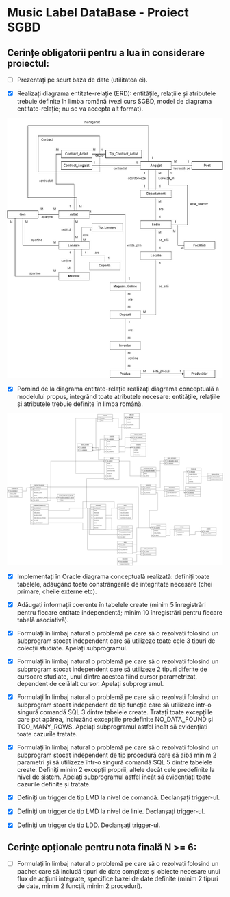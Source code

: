 # Music Label DataBase - Proiect SGBD

## Cerințe obligatorii pentru a lua în considerare proiectul:
- [ ] Prezentați pe scurt baza de date (utilitatea ei).

- [x] Realizați diagrama entitate-relație (ERD): entitățile, relațiile și atributele trebuie definite în limba română (vezi curs SGBD, model de diagrama entitate-relație; nu se va accepta alt format).

![Diagrama Entitate Relatie](Diagrams/Diagrama%20ER.jpg)

- [x] Pornind de la diagrama entitate-relație realizați diagrama conceptuală a modelului propus, integrând toate atributele necesare: entitățile, relațiile și atributele trebuie definite în limba română.

![Diagrama Conceptuala](Diagrams/Diagrama%20Conceptuala.jpg)

- [x] Implementați în Oracle diagrama conceptuală realizată: definiți toate tabelele, adăugând toate constrângerile de integritate necesare (chei primare, cheile externe etc).

- [x] Adăugați informații coerente în tabelele create (minim 5 înregistrări pentru fiecare entitate independentă; minim 10 înregistrări pentru fiecare tabelă asociativă).

- [x] Formulați în limbaj natural o problemă pe care să o rezolvați folosind un subprogram stocat independent care să utilizeze toate cele 3 tipuri de colecții studiate. Apelați subprogramul.

- [x] Formulați în limbaj natural o problemă pe care să o rezolvați folosind un subprogram stocat independent care să utilizeze 2 tipuri diferite de cursoare studiate, unul dintre acestea fiind cursor parametrizat, dependent de celălalt cursor. Apelați subprogramul.

- [x] Formulați în limbaj natural o problemă pe care să o rezolvați folosind un subprogram stocat independent de tip funcție care să utilizeze într-o singură comandă SQL 3 dintre tabelele create. Tratați toate excepțiile care pot apărea, incluzând excepțiile predefinite NO_DATA_FOUND și TOO_MANY_ROWS. Apelați subprogramul astfel încât să evidențiați toate cazurile tratate.

- [x] Formulați în limbaj natural o problemă pe care să o rezolvați folosind un subprogram stocat independent de tip procedură care să aibă minim 2 parametri și să utilizeze într-o singură comandă SQL 5 dintre tabelele create. Definiți minim 2 excepții proprii, altele decât cele predefinite la nivel de sistem. Apelați subprogramul astfel încât să evidențiați toate cazurile definite
și tratate.

- [x] Definiți un trigger de tip LMD la nivel de comandă. Declanșați trigger-ul.

- [x] Definiți un trigger de tip LMD la nivel de linie. Declanșați trigger-ul.

- [x] Definiți un trigger de tip LDD. Declanșați trigger-ul.

## Cerințe opționale pentru nota finală N >= 6:
- [ ] Formulați în limbaj natural o problemă pe care să o rezolvați folosind un pachet care să includă tipuri de date complexe și obiecte necesare unui flux de acțiuni integrate, specifice bazei de date definite (minim 2 tipuri de date, minim 2 funcții, minim 2 proceduri).